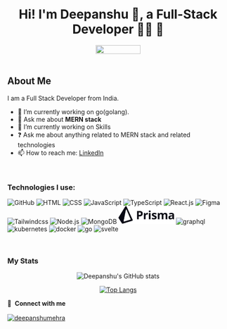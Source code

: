 <div align="center">
  <h1 align="center">Hi! I'm Deepanshu 👋, a Full-Stack Developer 👨‍💻 🚀</h1>  
<img src="https://img.freepik.com/free-vector/cute-man-playing-game-computer-cartoon-vector-icon-illustration-people-technology-icon-isolated_138676-5731.jpg" align="center" style="width: 45%; height:45% " />
</div> 
<br/>

## About Me
I am a Full Stack Developer from India.

- 🌱 I’m currently working on go(golang).
- 💬 Ask me about <b>MERN stack</b>
- 🔭 I’m currently working on Skills  
- ❓ Ask me about anything related to MERN stack and related technologies  
- 📫 How to reach me: [LinkedIn](https://www.linkedin.com/in/deepanshu-mehra-14a472233/)

<br/>

### Technologies I use:

<img src='https://camo.githubusercontent.com/96da84eb0550145ef2d106b11ff741ad66c37c2b793dc82acb4254dc96475059/68747470733a2f2f696d672e736869656c64732e696f2f62616467652f4769744875622d3131313f6c6f676f3d676974687562' alt='GitHub' height='40' />   <img src='https://camo.githubusercontent.com/1f006183180d69e3f08a103c37dbc894f32158452a3766ceb3b0b722f910555b/68747470733a2f2f696d672e736869656c64732e696f2f62616467652f48544d4c2d3131313f6c6f676f3d68746d6c35' alt='HTML' height='40' marginX="8"/>   <img src='https://camo.githubusercontent.com/605d359c87f4ca4e912a47336f1db4f607341b010296c12bbc93b351cfc2f9b9/68747470733a2f2f696d672e736869656c64732e696f2f62616467652f4353532d3131313f6c6f676f3d63737333' alt='CSS' height='40' />   <img src='https://camo.githubusercontent.com/99304f7e8b2b68da603a7dfcc209fb00e290970271a665c58135e7981d00a866/68747470733a2f2f696d672e736869656c64732e696f2f62616467652f4a6176615363726970742d3131313f6c6f676f3d6a617661736372697074' alt='JavaScript' height='40' />   <img src='https://camo.githubusercontent.com/97d7b26177d8ffedc7749df503a72352ac2ffdee3a3e36dc4b4c8e0d6d8266e5/68747470733a2f2f696d672e736869656c64732e696f2f62616467652f547970655363726970742d3131313f6c6f676f3d74797065736372697074' alt='TypeScript' height='40' />   <img src='https://camo.githubusercontent.com/27f47716b6a921166bcac7ab5fedbc09fcf89511c08d4805870032900fb456ec/68747470733a2f2f696d672e736869656c64732e696f2f62616467652f52656163742d3131313f6c6f676f3d7265616374' alt='React.js' height='40' />   <img src='https://camo.githubusercontent.com/b5ad7cda60c7d0bd99aba0fa849645cb1a11545627dff0a145407e75f7d8a449/68747470733a2f2f696d672e736869656c64732e696f2f62616467652f4669676d612d3131313f6c6f676f3d6669676d61' alt='Figma' height='40' />   <img src='https://camo.githubusercontent.com/fe3b682cccbf81365e20d5c8b7139fe82b4c68bc225de773f114fd69639d02b5/68747470733a2f2f696d672e736869656c64732e696f2f62616467652f5461696c77696e645f4353532d3131313f6c6f676f3d7461696c77696e64637373' alt='Tailwindcss' height='40' />   <img src='https://camo.githubusercontent.com/5de9d626b6bef246087d92ec256f27bc4b9b021c6f80c1ba1e5185853b623c6e/68747470733a2f2f696d672e736869656c64732e696f2f62616467652f4e6f64652e6a732d3131313f6c6f676f3d6e6f64652e6a73' alt='Node.js' height='40' />   <img src='https://camo.githubusercontent.com/5111f9cbb01e7f9bc4a09569a412cddce7cec203c014ef3ac000ec7641d95774/68747470733a2f2f696d672e736869656c64732e696f2f62616467652f4d6f6e676f44422d3131313f6c6f676f3d6d6f6e676f6462' alt='MongoDB' height='40' />   <img src='https://raw.githubusercontent.com/prisma/presskit/main/Assets/Prisma-DarkLogo.png' alt='prisma' height='40' />   <img src='https://camo.githubusercontent.com/962aa37c0b78167f80f00051d356c661ef579bcf69f3c18892c1049bf81b7b17/68747470733a2f2f696d672e736869656c64732e696f2f62616467652f4772617068514c2d3131313f6c6f676f3d6772617068716c' alt='graphql' height='40' />   <img src='https://camo.githubusercontent.com/11b7406028692329208004f3b980151d43ffee130f26bffea22d1647e4cd4197/68747470733a2f2f696d672e736869656c64732e696f2f62616467652f4b756265726e657465732d3131313f6c6f676f3d6b756265726e65746573' alt='kubernetes' height='40' />   <img src='https://camo.githubusercontent.com/a2e017c60bf864c009ac248f1af0fc27f15c9520f6ac8d57bfd50feed32b9701/68747470733a2f2f696d672e736869656c64732e696f2f62616467652f446f636b65722d3131313f6c6f676f3d646f636b6572' alt='docker' height='40' />   <img src='https://camo.githubusercontent.com/f8b7f67b575b1e86a038366e3a0f326ef453d40a269553575470fd50e2854e46/68747470733a2f2f696d672e736869656c64732e696f2f62616467652f476f2d3131313f6c6f676f3d676f' alt='go' height='40' />   <img src='https://upload.wikimedia.org/wikipedia/commons/thumb/1/1b/Svelte_Logo.svg/1200px-Svelte_Logo.svg.png' alt='svelte' height='40'/> 

<br/>

### My Stats

<div display="flex" align-item="center" text-align="center">
  <div align="center">
    
![Deepanshu's GitHub stats](https://github-readme-stats.vercel.app/api?username=dmehra2102&show_icons=true&theme=radical)
    
  </div>
  <div align="center">
    
[![Top Langs](https://github-readme-stats.vercel.app/api/top-langs/?username=dmehra2102&layout=compact)](https://github.com/dmehra2102/github-readme-stats)
    
  </div>
  </div>
  
  
  🔗 &nbsp;**Connect with me**
<p align="left">
<a href="https://www.linkedin.com/in/deepanshu-mehra-14a472233/" target="blank"><img align="center" src="https://raw.githubusercontent.com/rahuldkjain/github-profile-readme-generator/master/src/images/icons/Social/linked-in-alt.svg" alt="deepanshumehra" height="30" width="40" /></a>
</p>

<!--
**dmehra2102/dmehra2102** is a ✨ _special_ ✨ repository because its `README.md` (this file) appears on your GitHub profile.

Here are some ideas to get you started:

- 🔭 I’m currently working on ...
- 🌱 I’m currently learning ...
- 👯 I’m looking to collaborate on ...
- 🤔 I’m looking for help with ...
- 💬 Ask me about ...
- 📫 How to reach me: ...
- 😄 Pronouns: ...
- ⚡ Fun fact: ...
-->
